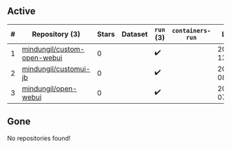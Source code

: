 ## Active
| # | Repository (3) | Stars | Dataset | `run` (3) | `containers-run` | Last Modified |
| --- | --- | --- | --- | --- | --- | --- |
| 1 | [mindungil/custom-open-webui](https://github.com/mindungil/custom-open-webui) | 0 |  | :heavy_check_mark: |  | 2025-09-23 13:37:46+00:00 |
| 2 | [mindungil/customui-jb](https://github.com/mindungil/customui-jb) | 0 |  | :heavy_check_mark: |  | 2025-09-28 08:47:43+00:00 |
| 3 | [mindungil/open-webui](https://github.com/mindungil/open-webui) | 0 |  | :heavy_check_mark: |  | 2025-10-08 07:39:21+00:00 |

## Gone
No repositories found!
